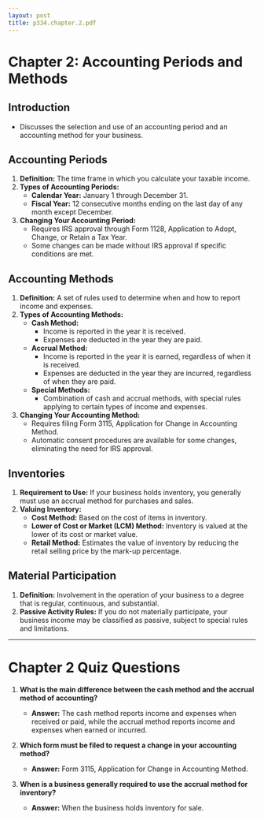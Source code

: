 ```yaml
---
layout: post
title: p334.chapter.2.pdf
--- 
```


# Chapter 2: Accounting Periods and Methods

## Introduction
- Discusses the selection and use of an accounting period and an accounting method for your business.

## Accounting Periods
1. **Definition:** The time frame in which you calculate your taxable income.
2. **Types of Accounting Periods:**
   - **Calendar Year:** January 1 through December 31.
   - **Fiscal Year:** 12 consecutive months ending on the last day of any month except December.
3. **Changing Your Accounting Period:**
   - Requires IRS approval through Form 1128, Application to Adopt, Change, or Retain a Tax Year.
   - Some changes can be made without IRS approval if specific conditions are met.

## Accounting Methods
1. **Definition:** A set of rules used to determine when and how to report income and expenses.
2. **Types of Accounting Methods:**
   - **Cash Method:**
     - Income is reported in the year it is received.
     - Expenses are deducted in the year they are paid.
   - **Accrual Method:**
     - Income is reported in the year it is earned, regardless of when it is received.
     - Expenses are deducted in the year they are incurred, regardless of when they are paid.
   - **Special Methods:**
     - Combination of cash and accrual methods, with special rules applying to certain types of income and expenses.
3. **Changing Your Accounting Method:**
   - Requires filing Form 3115, Application for Change in Accounting Method.
   - Automatic consent procedures are available for some changes, eliminating the need for IRS approval.

## Inventories
1. **Requirement to Use:** If your business holds inventory, you generally must use an accrual method for purchases and sales.
2. **Valuing Inventory:**
   - **Cost Method:** Based on the cost of items in inventory.
   - **Lower of Cost or Market (LCM) Method:** Inventory is valued at the lower of its cost or market value.
   - **Retail Method:** Estimates the value of inventory by reducing the retail selling price by the mark-up percentage.

## Material Participation
1. **Definition:** Involvement in the operation of your business to a degree that is regular, continuous, and substantial.
2. **Passive Activity Rules:** If you do not materially participate, your business income may be classified as passive, subject to special rules and limitations.

---

# Chapter 2 Quiz Questions

1. **What is the main difference between the cash method and the accrual method of accounting?**
   - **Answer:** The cash method reports income and expenses when received or paid, while the accrual method reports income and expenses when earned or incurred.

2. **Which form must be filed to request a change in your accounting method?**
   - **Answer:** Form 3115, Application for Change in Accounting Method.

3. **When is a business generally required to use the accrual method for inventory?**
   - **Answer:** When the business holds inventory for sale.
